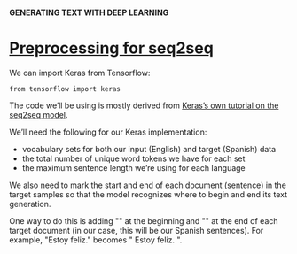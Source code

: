 #### GENERATING TEXT WITH DEEP LEARNING
# [Preprocessing for seq2seq](https://www.codecademy.com/paths/build-chatbots-with-python/tracks/deep-learning-and-generative-chatbots/modules/deep-learning-for-nlp/lessons/generating-text-with-deep-learning/exercises/preprocessing-for-seq-2-seq)

We can import Keras from Tensorflow:
```
from tensorflow import keras
```
The code we’ll be using is mostly derived from [Keras’s own tutorial on the seq2seq model](https://blog.keras.io/a-ten-minute-introduction-to-sequence-to-sequence-learning-in-keras.html).

We’ll need the following for our Keras implementation:
* vocabulary sets for both our input (English) and target (Spanish) data
* the total number of unique word tokens we have for each set
* the maximum sentence length we’re using for each language

We also need to mark the start and end of each document (sentence) in the target samples so that the model recognizes where to begin and end its text generation.

One way to do this is adding "<START>" at the beginning and "<END>" at the end of each target document (in our case, this will be our Spanish sentences). For example, "Estoy feliz." becomes "<START> Estoy feliz. <END>".
